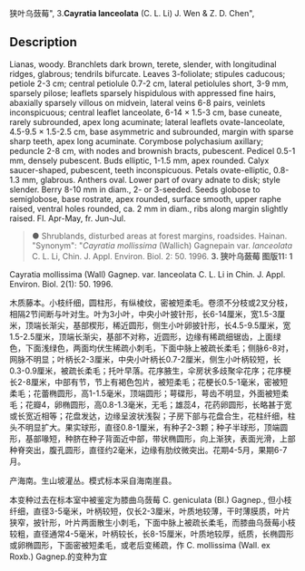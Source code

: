 狭叶乌蔹莓",
3.**Cayratia lanceolata** (C. L. Li) J. Wen & Z. D. Chen",

## Description
Lianas, woody. Branchlets dark brown, terete, slender, with longitudinal ridges, glabrous; tendrils bifurcate. Leaves 3-foliolate; stipules caducous; petiole 2-3 cm; central petiolule 0.7-2 cm, lateral petiolules short, 3-9 mm, sparsely pilose; leaflets sparsely hispidulous with appressed fine hairs, abaxially sparsely villous on midvein, lateral veins 6-8 pairs, veinlets inconspicuous; central leaflet lanceolate, 6-14 × 1.5-3 cm, base cuneate, rarely subrounded, apex long acuminate; lateral leaflets ovate-lanceolate, 4.5-9.5 × 1.5-2.5 cm, base asymmetric and subrounded, margin with sparse sharp teeth, apex long acuminate. Corymbose polychasium axillary; peduncle 2-8 cm, with nodes and brownish bracts, pubescent. Pedicel 0.5-1 mm, densely pubescent. Buds elliptic, 1-1.5 mm, apex rounded. Calyx saucer-shaped, pubescent, teeth inconspicuous. Petals ovate-elliptic, 0.8-1.3 mm, glabrous. Anthers oval. Lower part of ovary adnate to disk; style slender. Berry 8-10 mm in diam., 2- or 3-seeded. Seeds globose to semiglobose, base rostrate, apex rounded, surface smooth, upper raphe raised, ventral holes rounded, ca. 2 mm in diam., ribs along margin slightly raised. Fl. Apr-May, fr. Jun-Jul.

> ●  Shrublands, disturbed areas at forest margins, roadsides. Hainan.
  "Synonym": "*Cayratia mollissima* (Wallich) Gagnepain var. *lanceolata* C. L. Li, Chin. J. Appl. Environ. Biol. 2: 50. 1996.
**3. 狭叶乌蔹莓  图版11: 1**

Cayratia mollissima (Wall) Gagnep. var. lanceolata C. L. Li in Chin. J. Appl. Environ. Biol. 2(1): 50. 1996.

木质藤本。小枝纤细，圆柱形，有纵棱纹，密被短柔毛。卷须不分枝或2叉分枝，相隔2节间断与叶对生。叶为3小叶，中央小叶披针形，长6-14厘米，宽1.5-3厘米，顶端长渐尖，基部楔形，稀近圆形，侧生小叶卵披针形，长4.5-9.5厘米，宽1.5-2.5厘米，顶端长渐尖，基部不对称，近圆形，边缘有稀疏细锯齿，上面绿色，下面浅绿色，两面均伏生稀疏小刺毛，下面中脉上被疏长柔毛；侧脉6-8对，网脉不明显；叶柄长2-3厘米，中央小叶柄长0.7-2厘米，侧生小叶柄较短，长0.3-0.9厘米，被疏长柔毛；托叶早落。花序腋生，伞房状多歧聚伞花序；花序梗长2-8厘米，中部有节，节上有褐色包片，被短柔毛；花梗长0.5-1毫米，密被短柔毛；花蕾椭圆形，高1-1.5毫米，顶端圆形；萼碟形，萼齿不明显，外面被短柔毛；花瓣4，卵椭圆形，高0.8-1.3毫米，无毛；雄蕊4，花药卵圆形，长略甚于宽或长宽近相等；花盘发达，边缘呈波状浅裂；子房下部与花盘合生，花柱纤细，柱头不明显扩大。果实球形，直径0.8-1厘米，有种子2-3颗；种子半球形，顶端圆形，基部喙短，种脐在种子背面近中部，带状椭圆形，向上渐狭，表面光滑，上部种脊突出，腹孔圆形，直径约2毫米，边缘有肋纹微突出。花期4-5月，果期6-7月。

产海南。生山坡灌丛。模式标本采自海南崖县。

本变种过去在标本室中被鉴定为膝曲乌蔹莓 C. geniculata (Bl.) Gagnep., 但小枝纤细，直径3-5毫米，叶柄较短，仅长2-3厘米，叶质地较薄，干时薄膜质，叶片狭窄，披针形，叶片两面散生小刺毛，下面中脉上被疏长柔毛，而膝曲乌蔹莓小枝较粗，直径通常4-5毫米，叶柄较长，长8-15厘米，叶质地较厚，纸质，长椭圆形或卵椭圆形，下面密被短柔毛，或老后变稀疏，作 C. mollissima (Wall. ex Roxb.) Gagnep.的变种为宜
